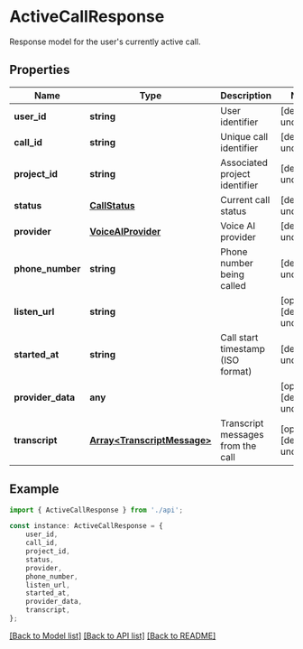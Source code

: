 # ActiveCallResponse

Response model for the user\'s currently active call.

## Properties

Name | Type | Description | Notes
------------ | ------------- | ------------- | -------------
**user_id** | **string** | User identifier | [default to undefined]
**call_id** | **string** | Unique call identifier | [default to undefined]
**project_id** | **string** | Associated project identifier | [default to undefined]
**status** | [**CallStatus**](CallStatus.md) | Current call status | [default to undefined]
**provider** | [**VoiceAIProvider**](VoiceAIProvider.md) | Voice AI provider | [default to undefined]
**phone_number** | **string** | Phone number being called | [default to undefined]
**listen_url** | **string** |  | [optional] [default to undefined]
**started_at** | **string** | Call start timestamp (ISO format) | [default to undefined]
**provider_data** | **any** |  | [optional] [default to undefined]
**transcript** | [**Array&lt;TranscriptMessage&gt;**](TranscriptMessage.md) | Transcript messages from the call | [optional] [default to undefined]

## Example

```typescript
import { ActiveCallResponse } from './api';

const instance: ActiveCallResponse = {
    user_id,
    call_id,
    project_id,
    status,
    provider,
    phone_number,
    listen_url,
    started_at,
    provider_data,
    transcript,
};
```

[[Back to Model list]](../README.md#documentation-for-models) [[Back to API list]](../README.md#documentation-for-api-endpoints) [[Back to README]](../README.md)
